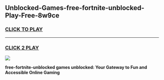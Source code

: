 
## Unblocked-Games-free-fortnite-unblocked-Play-Free-8w9ce
<h3>
<a href="https://premium76.site?title=free-fortnite-unblocked&ref=20M">CLICK TO PLAY</a></h3>
<hr>

<h3>
<a href="https://premium76.site?title=free-fortnite-unblocked&ref=20M">CLICK 2 PLAY</a>
  
</h3>

<a href="https://premium76.site?title=free-fortnite-unblocked&ref=19M"><img src="https://clearcache.store/games.png"></a>


**free-fortnite-unblocked games unblocked: Your Gateway to Fun and Accessible Online Gaming**
